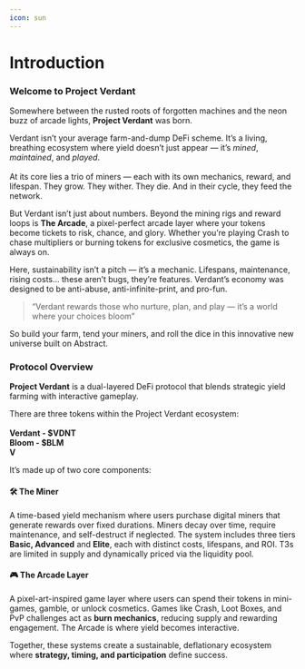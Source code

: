 ```yaml
---
icon: sun
---
```


# Introduction

### Welcome to Project Verdant

Somewhere between the rusted roots of forgotten machines and the neon buzz of arcade lights, **Project Verdant** was born.

Verdant isn’t your average farm-and-dump DeFi scheme. It’s a living, breathing ecosystem where yield doesn’t just appear — it’s _mined_, _maintained_, and _played_.\
\
At its core lies a trio of miners — each with its own mechanics, reward, and lifespan. They grow. They wither. They die. And in their cycle, they feed the network.

But Verdant isn’t just about numbers. Beyond the mining rigs and reward loops is **The Arcade**, a pixel-perfect arcade layer where your tokens become tickets to risk, chance, and glory. Whether you’re playing Crash to chase multipliers or burning tokens for exclusive cosmetics, the game is always on.

Here, sustainability isn’t a pitch — it’s a mechanic. Lifespans, maintenance, rising costs… these aren’t bugs, they’re features. Verdant’s economy was designed to be anti-abuse, anti-infinite-print, and pro-fun.

> “Verdant rewards those who nurture, plan, and play — it’s a world where your choices bloom”

So build your farm, tend your miners, and roll the dice in this innovative new universe built on Abstract.

### Protocol Overview

**Project Verdant** is a dual-layered DeFi protocol that blends strategic yield farming with interactive gameplay.

There are three tokens within the Project Verdant ecosystem:\
\
**Verdant - $VDNT**\
**Bloom - $BLM**\
**V**

It’s made up of two core components:

#### 🛠 **The Miner**&#x20;

A time-based yield mechanism where users purchase digital miners that generate rewards over fixed durations. Miners decay over time, require maintenance, and self-destruct if neglected. The system includes three tiers **Basic, Advanced** and **Elite**, each with distinct costs, lifespans, and ROI. T3s are limited in supply and dynamically priced via the liquidity pool.

#### 🎮 **The Arcade Layer**

A pixel-art-inspired game layer where users can spend their tokens in mini-games, gamble, or unlock cosmetics. Games like Crash, Loot Boxes, and PvP challenges act as **burn mechanics**, reducing supply and rewarding engagement. The Arcade is where yield becomes interactive.

Together, these systems create a sustainable, deflationary ecosystem where **strategy, timing, and participation** define success.





